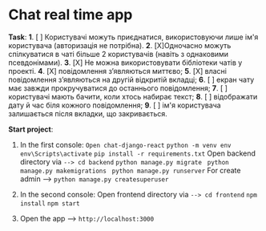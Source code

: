 # Chat real time app

 **Task**: 
  **1**. [ ] Користувачі можуть приєднатися, використовуючи лише ім'я користувача (авторизація не потрібна). 
 **2**. [X]Одночасно можуть спілкуватися в чаті більше 2 користувачів (навіть з однаковими псевдонімами). 
 **3**. [X] Не можна використовувати бібліотеки чатів у проекті. 
 **4**.  [X] повідомлення з’являються миттєво; 
 **5**. [X] власні повідомлення з’являються на другій відкритій вкладці; 
 **6**. [ ] екран чату має завжди прокручуватися до останнього повідомлення; 
 **7**.  [ ] користувачі мають бачити, коли хтось набирає текст; 
 **8**. [ ] відображати дату й час біля кожного повідомлення; 
 **9**. [ ] ім'я користувача залишається після вкладки, що закривається.
 
**Start project**:

 1. In the first console:
	 `Open chat-django-react`
	 `python -m venv env`
	 `env\Scripts\activate`
	 `pip install -r requirements.txt`
    Open backend directory via `--> cd backend` 
    `python manage.py migrate `
   `python manage.py makemigrations `
   `python manage.py runserver`
   For create admin --> `python manage.py createsuperuser`

 2. In the second console:
 Open frontend directory via `--> cd frontend`
 `npm install`
 `npm start`

 3. Open the app  --> `http://localhost:3000`